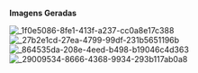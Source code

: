 **Imagens Geradas**


![_1f0e5086-8fe1-413f-a237-cc0a8e17c388](https://github.com/z3r0coder/AzureM5/assets/133267859/2bb7d71b-8527-4011-a8d1-8eac6311fec2)
![_27b2e1cd-27ea-4799-99df-231b5651196b](https://github.com/z3r0coder/AzureM5/assets/133267859/5ee54f8a-f219-48fe-aa6d-c0d9de107ae5)
![_864535da-208e-4eed-b498-b19046c4d363](https://github.com/z3r0coder/AzureM5/assets/133267859/593aa82e-cf68-41c4-9954-00d2b177c542)
![_29009534-8666-4368-9934-293b117ab0a8](https://github.com/z3r0coder/AzureM5/assets/133267859/382ad651-b529-418a-b6e5-26affe1ede1f)
